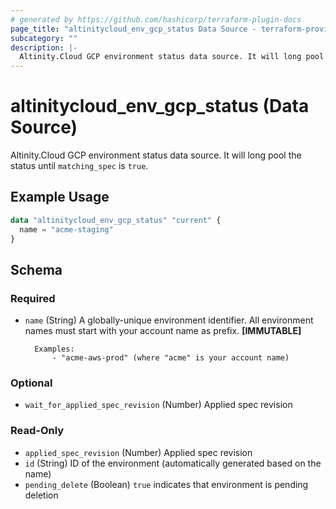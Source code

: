 ```yaml
---
# generated by https://github.com/hashicorp/terraform-plugin-docs
page_title: "altinitycloud_env_gcp_status Data Source - terraform-provider-altinitycloud"
subcategory: ""
description: |-
  Altinity.Cloud GCP environment status data source. It will long pool the status until matching_spec is true.
---
```


# altinitycloud_env_gcp_status (Data Source)

Altinity.Cloud GCP environment status data source. It will long pool the status until `matching_spec` is `true`.

## Example Usage

```terraform
data "altinitycloud_env_gcp_status" "current" {
  name = "acme-staging"
}
```

<!-- schema generated by tfplugindocs -->
## Schema

### Required

- `name` (String) A globally-unique environment identifier. All environment names must start with your account name as prefix. **[IMMUTABLE]**

		Examples:
			- "acme-aws-prod" (where "acme" is your account name)

### Optional

- `wait_for_applied_spec_revision` (Number) Applied spec revision

### Read-Only

- `applied_spec_revision` (Number) Applied spec revision
- `id` (String) ID of the environment (automatically generated based on the name)
- `pending_delete` (Boolean) `true` indicates that environment is pending deletion
